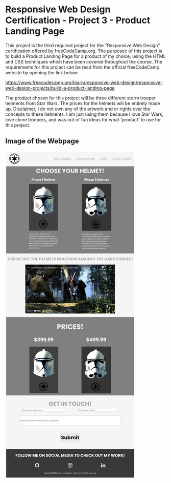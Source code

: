 <h1>Responsive Web Design Certification - Project 3 - Product Landing Page</h1>

<p>This project is the third required project for the "Responsive Web Design" certification offered by freeCodeCamp.org. The purposec of this project is to build a Product Landing Page for a product of my choice, using the HTML and CSS techniques which have been covered throughout the course. The requirements for this project can be read from the official freeCodeCamp website by opening the link below:</p>

https://www.freecodecamp.org/learn/responsive-web-design/responsive-web-design-projects/build-a-product-landing-page

<p>The product chosen for this project will be three different storm trooper helments from Star Wars. The prices for the helmets will be entirely made up. Disclaimer, I do not own any of the artwork and or rights over the concepts to these helments. I am just using them because I love Star Wars, love clone troopers, and was out of fun ideas for what 'product' to use for this project.</p>


## Image of the Webpage

![SurveyFormPicture](/ProductLandingPage.png)
